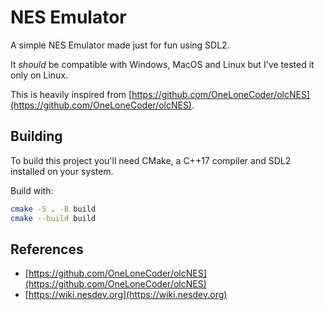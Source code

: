 # NES Emulator

A simple NES Emulator made just for fun using SDL2.

It _should_ be compatible with Windows, MacOS and Linux but I've tested it only on Linux.

This is heavily inspired from [https://github.com/OneLoneCoder/olcNES](https://github.com/OneLoneCoder/olcNES).

## Building

To build this project you'll need CMake, a C++17 compiler and SDL2 installed on your system.

Build with:

```bash
cmake -S . -B build
cmake --build build
```

## References

- [https://github.com/OneLoneCoder/olcNES](https://github.com/OneLoneCoder/olcNES)
- [https://wiki.nesdev.org](https://wiki.nesdev.org)